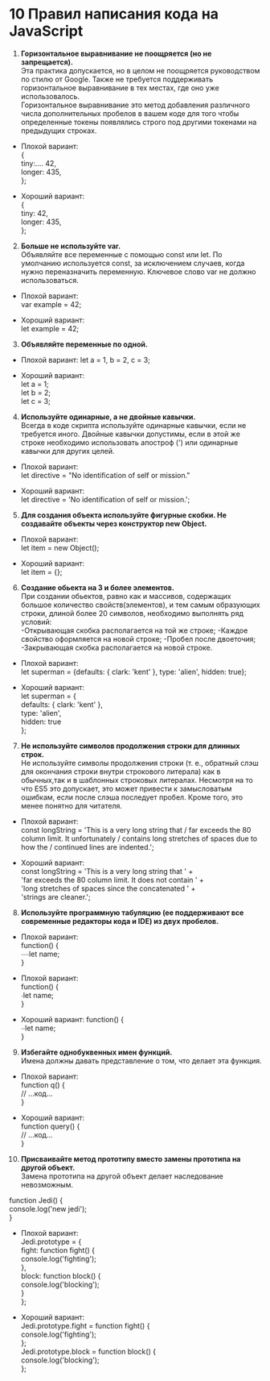 # 10 Правил написания кода на JavaScript
1.  **Горизонтальное выравнивание не поощряется (но не запрещается).**  
Эта практика допускается, но в целом не поощряется руководством по стилю от Google. Также не требуется поддерживать горизонтальное выравнивание в тех местах, где оно уже использовалось.  
Горизонтальное выравнивание это метод добавления различного числа дополнительных пробелов в вашем коде для того чтобы определенные токены появлялись строго под другими токенами на предыдущих строках.

* Плохой вариант:  
{  
  tiny:.... 42,    
  longer: 435,  
};

* Хороший вариант:  
{  
  tiny: 42,  
  longer: 435,  
};

2. **Больше не используйте var.**  
Объявляйте все переменные с помощью const или let. По умолчанию используется const, за исключением случаев, когда нужно переназначить переменную. Ключевое слово var не должно использоваться.

* Плохой вариант:  
var example = 42;

* Хороший вариант:  
let example = 42;

3. **Объявляйте переменные по одной.**

* Плохой вариант:
let a = 1, b = 2, c = 3;

* Хороший вариант:  
let a = 1;  
let b = 2;  
let c = 3;

4. **Используйте одинарные, а не двойные кавычки.**  
Всегда в коде скрипта используйте одинарные кавычки, если не требуется иного.
Двойные кавычки допустимы, если в этой же строке необходимо использовать апостроф (') или одинарные кавычки для других целей.

* Плохой вариант:  
let directive = "No identification of self or mission."

* Хороший вариант:  
let directive = 'No identification of self or mission.';

5. **Для создания объекта используйте фигурные скобки. Не создавайте объекты через конструктор new Object.**

* Плохой вариант:  
let item = new Object();

* Хороший вариант:  
let item = {};

6. **Создание обьекта на 3 и более элементов.**  
При создании обьектов, равно как и массивов, содержащих большое количество свойств(элементов), и тем самым образующих строки, длиной более 20 символов, необходимо выполнять ряд условий:  
-Открывающая скобка располагается на той же строке;
-Каждое свойство оформляется на новой строке;
-Пробел после двоеточия;
-Закрывающая скобка располагается на новой строке.

* Плохой вариант:  
let superman = {defaults: { clark: 'kent' }, type: 'alien', hidden: true};

* Хороший вариант:  
let superman = {  
    defaults: { clark: 'kent' },  
    type: 'alien',  
    hidden: true  
  };

7. **Не используйте символов продолжения строки для длинных строк.**  
Не используйте символы продолжения строки (т. е., обратный слэш для окончания строки внутри строкового литерала) как в обычных,так и в шаблонных строковых литералах. Несмотря на то что ES5 это допускает, это может привести к замысловатым ошибкам, если после слэша последует пробел. Кроме того, это менее понятно для читателя.

* Плохой вариант:  
  const longString = 'This is a very long string that /
      far exceeds the 80 column limit. It unfortunately /
      contains long stretches of spaces due to how the /
      continued lines are indented.';

* Хороший вариант:  
  const longString = 'This is a very long string that ' +  
      'far exceeds the 80 column limit. It does not contain ' +  
      'long stretches of spaces since the concatenated ' +  
      'strings are cleaner.';

8. **Используйте программную табуляцию (ее поддерживают все современные редакторы кода и IDE) из двух пробелов.**

* Плохой вариант:  
function() {  
∙∙∙∙let name;  
}

* Плохой вариант:  
function() {  
∙let name;  
}

* Хороший вариант:
function() {  
∙∙let name;  
}

9. **Избегайте однобуквенных имен функций.**  
Имена должны давать представление о том, что делает эта функция.

* Плохой вариант:  
function q() {  
  // ...код...  
}

* Хороший вариант:  
function query() {  
  // ...код...  
}

10. **Присваивайте метод прототипу вместо замены прототипа на другой объект.**  
Замена прототипа на другой объект делает наследование невозможным.

function Jedi() {  
  console.log('new jedi');  
}

* Плохой вариант:  
Jedi.prototype = {  
  fight: function fight() {  
    console.log('fighting');  
  },  
  block: function block() {  
    console.log('blocking');  
  }  
};

* Хороший вариант:  
Jedi.prototype.fight = function fight() {  
  console.log('fighting');  
};  
Jedi.prototype.block = function block() {  
  console.log('blocking');  
};
